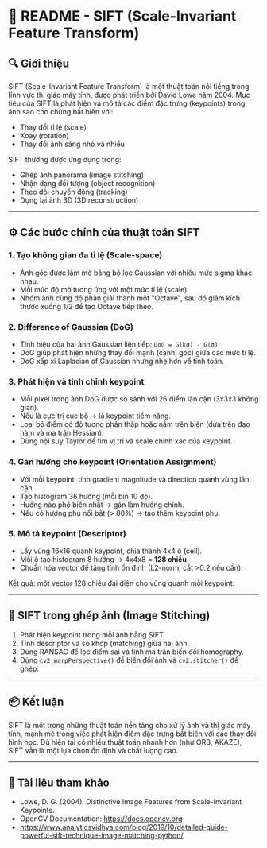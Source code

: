 
# 📌 README - SIFT (Scale-Invariant Feature Transform)

## 🔍 Giới thiệu
SIFT (Scale-Invariant Feature Transform) là một thuật toán nổi tiếng trong lĩnh vực thị giác máy tính, được phát triển bởi David Lowe năm 2004. Mục tiêu của SIFT là phát hiện và mô tả các điểm đặc trưng (keypoints) trong ảnh sao cho chúng bất biến với:
- Thay đổi tỉ lệ (scale)
- Xoay (rotation)
- Thay đổi ánh sáng nhỏ và nhiễu

SIFT thường được ứng dụng trong:
- Ghép ảnh panorama (image stitching)
- Nhận dạng đối tượng (object recognition)
- Theo dõi chuyển động (tracking)
- Dựng lại ảnh 3D (3D reconstruction)

---

## ⚙️ Các bước chính của thuật toán SIFT

### 1. Tạo không gian đa tỉ lệ (Scale-space)
- Ảnh gốc được làm mờ bằng bộ lọc Gaussian với nhiều mức sigma khác nhau.
- Mỗi mức độ mờ tương ứng với một mức tỉ lệ (scale).
- Nhóm ảnh cùng độ phân giải thành một "Octave", sau đó giảm kích thước xuống 1/2 để tạo Octave tiếp theo.

### 2. Difference of Gaussian (DoG)
- Tính hiệu của hai ảnh Gaussian liên tiếp: `DoG = G(kσ) - G(σ)`.
- DoG giúp phát hiện những thay đổi mạnh (cạnh, góc) giữa các mức tỉ lệ.
- DoG xấp xỉ Laplacian of Gaussian nhưng nhẹ hơn về tính toán.

### 3. Phát hiện và tinh chỉnh keypoint
- Mỗi pixel trong ảnh DoG được so sánh với 26 điểm lân cận (3x3x3 không gian).
- Nếu là cực trị cục bộ → là keypoint tiềm năng.
- Loại bỏ điểm có độ tương phản thấp hoặc nằm trên biên (dựa trên đạo hàm và ma trận Hessian).
- Dùng nội suy Taylor để tìm vị trí và scale chính xác của keypoint.

### 4. Gán hướng cho keypoint (Orientation Assignment)
- Với mỗi keypoint, tính gradient magnitude và direction quanh vùng lân cận.
- Tạo histogram 36 hướng (mỗi bin 10 độ).
- Hướng nào phổ biến nhất → gán làm hướng chính.
- Nếu có hướng phụ nổi bật (> 80%) → tạo thêm keypoint phụ.

### 5. Mô tả keypoint (Descriptor)
- Lấy vùng 16x16 quanh keypoint, chia thành 4x4 ô (cell).
- Mỗi ô tạo histogram 8 hướng → 4x4x8 = **128 chiều**.
- Chuẩn hóa vector để tăng tính ổn định (L2-norm, cắt >0.2 nếu cần).

Kết quả: một vector 128 chiều đại diện cho vùng quanh mỗi keypoint.

---

## 📌 SIFT trong ghép ảnh (Image Stitching)

1. Phát hiện keypoint trong mỗi ảnh bằng SIFT.
2. Tính descriptor và so khớp (matching) giữa hai ảnh.
3. Dùng RANSAC để lọc điểm sai và tính ma trận biến đổi homography.
4. Dùng `cv2.warpPerspective()` để biến đổi ảnh và `cv2.stitcher()` để ghép.

---


## 📦 Kết luận
SIFT là một trong những thuật toán nền tảng cho xử lý ảnh và thị giác máy tính, mạnh mẽ trong việc phát hiện điểm đặc trưng bất biến với các thay đổi hình học. Dù hiện tại có nhiều thuật toán nhanh hơn (như ORB, AKAZE), SIFT vẫn là một lựa chọn ổn định và chất lượng cao.



---

## 🧠 Tài liệu tham khảo
- Lowe, D. G. (2004). Distinctive Image Features from Scale-Invariant Keypoints.
- OpenCV Documentation: https://docs.opencv.org
- https://www.analyticsvidhya.com/blog/2019/10/detailed-guide-powerful-sift-technique-image-matching-python/

